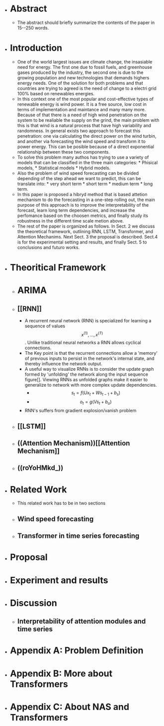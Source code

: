   * # Abstract
    * The abstract should briefly summarize the contents of the paper in 15--250 words.
  * # Introduction
    * One of the world largest issues are climate change, the insasiable need for energy. The first one due to fossil fuels, and greenhouse gases produced by the industry, the second one is due to the growing population and new technologies that demands highers energy needs. One of the solution for both problems and that countries are trying to agreed is the need of change to a electri grid 100\% based on renewables energies.
    * In this context one of the most popular and cost-effective types of renewable energy is wind power. It is a free source, low cost in terms of impĺementation and maintance and many many more. Because of that there is a need of high wind penetration on the system to be realiable the supply on the grind, the main problem with this is that wind is a natural process that have high variability and randomness. In general exists two approach to forecast this penetration: one via calculating the direct power on the wind turbin, and another via forecasting the wind speed and transform it to power energy. This can be posible because of a direct exponential relationship between these two components.
    * To solve this problem many authos has trying to use a variety of models that can be classified in the three main categories: * Phisical models, * Statistical models * Hybrid models.
    * Also the problem of wind speed forecasting can be divided depending of the step ahead we want to predict, this can be translate into: * very short term * short term * medium term * long term.
    * In this paper is proposed a hibryd method that is based attetion mechanism to do the forecasting in a one-step rolling out, the main purpose of this approach is to improve the interpretability of the forecast, learn long term dependencies, and increase the perfomance based on the choosen metrics, and finally study its robustness in the different time scale metion above.
    * The rest of the paper is organized as follows. In Sect. 2 we discuss the theoretical framework, outlining RNN, LSTM, Transformer, and Attention Mechanims. Next Sect. 3 the proposal is described. Sect.4 is for the experimental setting and results, and finally Sect. 5 to conclusions and futuro works.
  * # Theoritical Framework
    * # ARIMA
    * ## [[RNN]]
      * A recurrent neural network (RNN) is specialized for learning a sequence of values $$ x^{(1)},..., x^{(T)}$$. Unlike traditional neural networks a RNN allows cyclical connections.
      * The Key point is that the recurrent connections allow a 'memory' of previous inputs to persist in the network's internal state, and thereby influence the network output.
      * A useful way to visualize RNNs is to consider the update graph formed by 'unfolding' the network along the input sequence figure[]. Viewing RNNs as unfolded graphs make it easier to generalize to network with more complex update dependencies.
        * $$s_t = f(U x_t + W s_{t-1} + b_{s})$$
        * $$o_t = g(V s_t + b_o)$$
      * RNN's suffers from gradient explosion/vanish problem
    * ## [[LSTM]]
    * ## ((Attention Mechanism))[[Attention Mechanism]]
    * ## ((roYoHMkd_))
  * # Related Work
    * This related work has to be in two sections
    * ## Wind speed forecasting
    * ## Transformer in time series forecasting
  * # Proposal
  * # Experiment and results
  * # Discussion
    * ## Interpretability of attention modules and time series

  * # Appendix A: Problem Definition
  * # Appendix B: More about Transformers
  * # Appendix C: About NAS and Transformers
